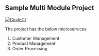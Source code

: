 ## Sample Multi Module Project

[![CircleCI](https://circleci.com/gh/Brihaspathee/multi-module-example/tree/master.svg?style=svg)](https://circleci.com/gh/Brihaspathee/multi-module-example/tree/master)

The project has the below microservices

1. Customer Management
2. Product Management
3. Order Processing